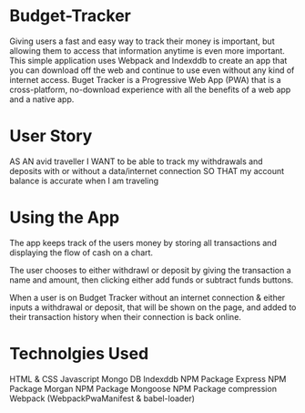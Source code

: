 # Budget-Tracker

Giving users a fast and easy way to track their money is important, but allowing them to access that information anytime is even more important. This simple application uses Webpack and Indexddb to create an app that you can download off the web and continue to use even without any kind of internet access. Buget Tracker is a Progressive Web App (PWA) that is a cross-platform, no-download experience with all the benefits of a web app and a native app.

# User Story
AS AN avid traveller
I WANT to be able to track my withdrawals and deposits with or without a data/internet connection
SO THAT my account balance is accurate when I am traveling

# Using the App
The app keeps track of the users money by storing all transactions and displaying the flow of cash on a chart.

The user chooses to either withdrawl or deposit by giving the transaction a name and amount, then clicking either add funds or subtract funds buttons.

When a user is on Budget Tracker without an internet connection & either inputs a withdrawal or deposit, that will be shown on the page, and added to their transaction history when their connection is back online.

# Technolgies Used
HTML & CSS
Javascript
Mongo DB
Indexddb
NPM Package Express
NPM Package Morgan
NPM Package Mongoose
NPM Package compression
Webpack (WebpackPwaManifest & babel-loader)
